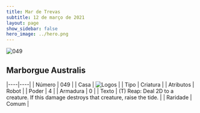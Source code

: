 ```yaml
---
title: Mar de Trevas
subtitle: 12 de março de 2021
layout: page
show_sidebar: false
hero_image: ../hero.png
---
```


![049](https://cdn.keyforgegame.com/media/card_front/pt/496_049_3MQC6C6WJ9X3_pt.png)

## Marborgue Australis

|----|----|
| Número | 049 |
| Casa | ![Logos](https://archonarcana.com/images/thumb/c/ce/Logos.png/22px-Logos.png "Logos") |
| Tipo | Criatura |
| Atributos | Robot |
| Poder | 4 |
| Armadura | 0 |
| Texto | (T) Reap: Deal 2D to a creature. If this damage destroys that creature, raise the tide. |
| Raridade | Comum |
